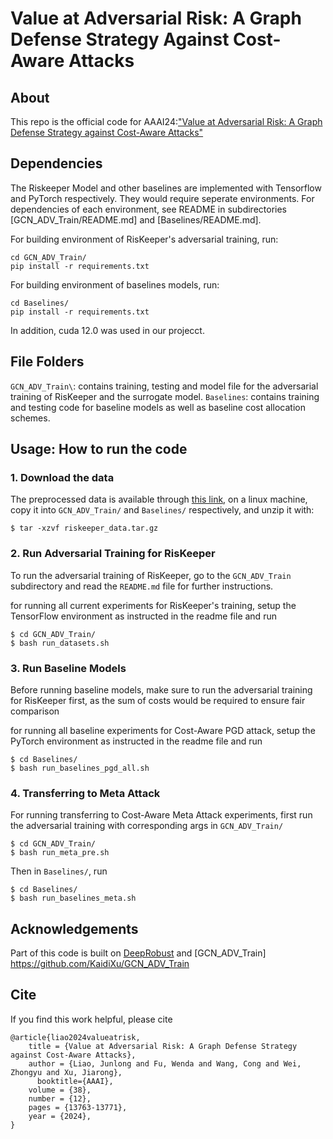 # Value at Adversarial Risk: A Graph Defense Strategy Against Cost-Aware Attacks

## About
This repo is the official code for AAAI24:["Value at Adversarial Risk: A Graph Defense Strategy against Cost-Aware Attacks"](https://ojs.aaai.org/index.php/AAAI/article/view/29282)

## Dependencies
The Riskeeper Model and other baselines are implemented with Tensorflow and PyTorch respectively. They would require seperate environments. For dependencies of each environment, see README in subdirectories [GCN_ADV_Train/README.md] and [Baselines/README.md]. 

For building environment of RisKeeper's adversarial training, run:
```
cd GCN_ADV_Train/
pip install -r requirements.txt
```

For building environment of baselines models, run:
```
cd Baselines/
pip install -r requirements.txt
```

In addition, cuda 12.0 was used in our projecct. 

## File Folders
`GCN_ADV_Train\`: contains training, testing and model file for the adversarial training of RisKeeper and the surrogate model.
`Baselines`: contains training and testing code for baseline models as well as baseline cost allocation schemes.

## Usage: How to run the code

### 1. Download the data
The preprocessed data is available through [this link](https://drive.google.com/file/d/1lQtfUuvtO3zglQtwlL_gWcMtqNO5cUVp/view?usp=sharing), on a linux machine, copy it into `GCN_ADV_Train/` and `Baselines/` respectively, and unzip it with:
```
$ tar -xzvf riskeeper_data.tar.gz
```

### 2. Run Adversarial Training for RisKeeper
To run the adversarial training of RisKeeper, go to the `GCN_ADV_Train` subdirectory and read the `README.md` file for further instructions.

for running all current experiments for RisKeeper's training, setup the TensorFlow environment as instructed in the readme file and run
```
$ cd GCN_ADV_Train/
$ bash run_datasets.sh
```

### 3. Run Baseline Models
Before running baseline models, make sure to run the adversarial training for RisKeeper first, as the sum of costs would be required to ensure fair comparison

for running all baseline experiments for Cost-Aware PGD attack, setup the PyTorch environment as instructed in the readme file and run
```
$ cd Baselines/
$ bash run_baselines_pgd_all.sh
```

### 4. Transferring to Meta Attack
For running transferring to Cost-Aware Meta Attack experiments, first run the adversarial training with corresponding args in `GCN_ADV_Train/`
```
$ cd GCN_ADV_Train/
$ bash run_meta_pre.sh
```
Then in `Baselines/`, run
```
$ cd Baselines/
$ bash run_baselines_meta.sh
```

## Acknowledgements
Part of this code is built on [DeepRobust](https://github.com/DSE-MSU/DeepRobust) and [GCN_ADV_Train] https://github.com/KaidiXu/GCN_ADV_Train

## Cite 
If you find this work helpful, please cite
```
@article{liao2024valueatrisk,
	title = {Value at Adversarial Risk: A Graph Defense Strategy against Cost-Aware Attacks},
	author = {Liao, Junlong and Fu, Wenda and Wang, Cong and Wei, Zhongyu and Xu, Jiarong},
      booktitle={AAAI},
	volume = {38},
	number = {12},
	pages = {13763-13771},
	year = {2024},
}
```